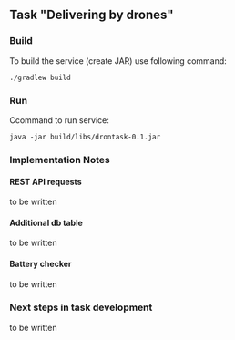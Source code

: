 ## Task "Delivering by drones"
### Build
To build the service (create JAR) use following command:
```
./gradlew build
```
### Run
Ccommand to run service:
```
java -jar build/libs/drontask-0.1.jar
```
### Implementation Notes
#### REST API requests
to be written
#### Additional db table
to be written
#### Battery checker
to be written
### Next steps in task development
to be written